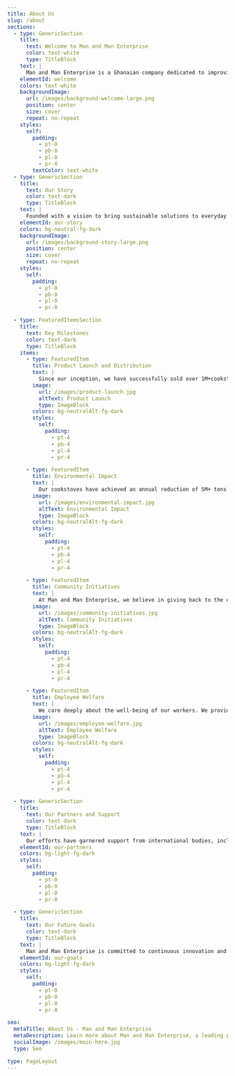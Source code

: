 ```yaml
---
title: About Us
slug: /about
sections:
  - type: GenericSection
    title:
      text: Welcome to Man and Man Enterprise
      color: text-white 
      type: TitleBlock
    text: |
      Man and Man Enterprise is a Ghanaian company dedicated to improving the quality of life for households and businesses by providing high-quality, efficient cookstoves. Our journey began with a clear mission: to combat environmental issues and enhance cooking experiences for people across Ghana.
    elementId: welcome
    colors: text-white 
    backgroundImage:
      url: /images/background-welcome-large.png
      position: center
      size: cover
      repeat: no-repeat
    styles:
      self:
        padding:
          - pt-8
          - pb-8
          - pl-8
          - pr-8
        textColor: text-white 
  - type: GenericSection
    title:
      text: Our Story
      color: text-dark
      type: TitleBlock
    text: |
      Founded with a vision to bring sustainable solutions to everyday cooking, Man and Man Enterprise has grown to become a leader in the production and distribution of efficient cookstoves. Our innovative products are designed to reduce charcoal consumption by up to 50%, significantly lowering fuel costs and reducing greenhouse gas emissions.
    elementId: our-story
    colors: bg-neutral-fg-dark
    backgroundImage:
      url: /images/background-story-large.png
      position: center
      size: cover
      repeat: no-repeat
    styles:
      self:
        padding:
          - pt-8
          - pb-8
          - pl-8
          - pr-8

  - type: FeaturedItemsSection
    title:
      text: Key Milestones
      color: text-dark
      type: TitleBlock
    items:
      - type: FeaturedItem
        title: Product Launch and Distribution
        text: |
          Since our inception, we have successfully sold over 1M+cookstoves. This achievement has positively impacted numerous households, contributing to a significant reduction in deforestation and promoting environmental sustainability.
        image:
          url: /images/product-launch.jpg
          altText: Product Launch
          type: ImageBlock
        colors: bg-neutralAlt-fg-dark
        styles:
          self:
            padding:
              - pt-4
              - pb-4
              - pl-4
              - pr-4

      - type: FeaturedItem
        title: Environmental Impact
        text: |
          Our cookstoves have achieved an annual reduction of 5M+ tons of CO2, showcasing our commitment to creating a cleaner and healthier environment for all.
        image:
          url: /images/environmental-impact.jpg
          altText: Environmental Impact
          type: ImageBlock
        colors: bg-neutralAlt-fg-dark
        styles:
          self:
            padding:
              - pt-4
              - pb-4
              - pl-4
              - pr-4

      - type: FeaturedItem
        title: Community Initiatives
        text: |
          At Man and Man Enterprise, we believe in giving back to the community. We provide subsidized stoves for women above 50 and plan to build mechanized boreholes for better access to drinking water. Additionally, we offer training programs for unemployed youth, helping to reduce unemployment rates and increase our production volumes.
        image:
          url: /images/community-initiatives.jpg
          altText: Community Initiatives
          type: ImageBlock
        colors: bg-neutralAlt-fg-dark
        styles:
          self:
            padding:
              - pt-4
              - pb-4
              - pl-4
              - pr-4

      - type: FeaturedItem
        title: Employee Welfare
        text: |
          We care deeply about the well-being of our workers. We provide free healthcare and housing to ensure our workforce remains healthy, motivated, and productive.
        image:
          url: /images/employee-welfare.jpg
          altText: Employee Welfare
          type: ImageBlock
        colors: bg-neutralAlt-fg-dark
        styles:
          self:
            padding:
              - pt-4
              - pb-4
              - pl-4
              - pr-4

  - type: GenericSection
    title:
      text: Our Partners and Support
      color: text-dark
      type: TitleBlock
    text: |
      Our efforts have garnered support from international bodies, including a collaboration with the Republic of Korea through the CDM Programme. This partnership supports projects that reduce emissions in developing countries, highlighting the global recognition of our impact.
    elementId: our-partners
    colors: bg-light-fg-dark
    styles:
      self:
        padding:
          - pt-8
          - pb-8
          - pl-8
          - pr-8

  - type: GenericSection
    title:
      text: Our Future Goals
      color: text-dark
      type: TitleBlock
    text: |
      Man and Man Enterprise is committed to continuous innovation and expansion. We aim to enhance the efficiency of our cookstoves further and increase our distribution network to benefit more communities across Ghana and beyond.
    elementId: our-goals
    colors: bg-light-fg-dark
    styles:
      self:
        padding:
          - pt-8
          - pb-8
          - pl-8
          - pr-8

seo:
  metaTitle: About Us - Man and Man Enterprise
  metaDescription: Learn more about Man and Man Enterprise, a leading provider of efficient cookstoves in Ghana. Discover our story, key milestones, community initiatives, and future goals.
  socialImage: /images/main-hero.jpg
  type: Seo

type: PageLayout
---
```

